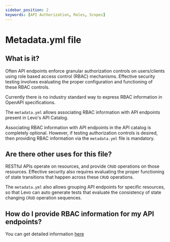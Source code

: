 ```yaml
---
sidebar_position: 2
keywords: [API Authorization, Roles, Scopes]
---
```


# Metadata.yml file

## What is it?

Often API endpoints enforce granular authorization controls on users/clients using role based access control (RBAC) mechanisms. Effective security testing involves evaluating the proper configuration and functioning of these RBAC controls.

Currently there is no industry standard way to express RBAC information in OpenAPI specifications.

The `metadata.yml` allows associating RBAC information with API endpoints present in Levo's API Catalog.

Associating RBAC information with API endpoints in the API catalog is completely optional. However, if testing authorization controls is desired, then providing RBAC information via the `metadata.yml` file is mandatory.

## Are there other uses for this file?
RESTful APIs operate on resources, and provide `CRUD` operations on those resources. Effective security also requires evaluating the proper functioning of state transitions that happen across these `CRUD` operations.

The `metadata.yml` also allows grouping API endpoints for specific resources, so that Levo can auto generate tests that evaluate the consistency of state changing `CRUD` operation sequences.

## How do I provide RBAC information for my API endpoints?
You can get detailed information [here](/security-testing/tasks/api-rbac/api-rbac-tasks.md)